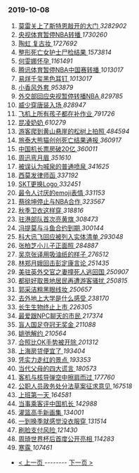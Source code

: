 ### 2019-10-08 
1. [ 莫雷关上了斯特恩敲开的大门 ](https://s.weibo.com/weibo?q=%23%E8%8E%AB%E9%9B%B7%E5%85%B3%E4%B8%8A%E4%BA%86%E6%96%AF%E7%89%B9%E6%81%A9%E6%95%B2%E5%BC%80%E7%9A%84%E5%A4%A7%E9%97%A8%23&Refer=top) *3282902*
1. [ 央视体育暂停NBA转播 ](https://s.weibo.com/weibo?q=%23%E5%A4%AE%E8%A7%86%E4%BD%93%E8%82%B2%E6%9A%82%E5%81%9CNBA%E8%BD%AC%E6%92%AD%23&Refer=top) *1730260*
1. [ 陶虹 复古妆 ](https://s.weibo.com/weibo?q=%E9%99%B6%E8%99%B9%20%E5%A4%8D%E5%8F%A4%E5%A6%86&Refer=top) *1727692*
1. [ 整形死亡女护士尸检结果 ](https://s.weibo.com/weibo?q=%E6%95%B4%E5%BD%A2%E6%AD%BB%E4%BA%A1%E5%A5%B3%E6%8A%A4%E5%A3%AB%E5%B0%B8%E6%A3%80%E7%BB%93%E6%9E%9C&Refer=top) *1573814*
1. [ 何雯娜怀孕 ](https://s.weibo.com/weibo?q=%23%E4%BD%95%E9%9B%AF%E5%A8%9C%E6%80%80%E5%AD%95%23&Refer=top) *1161491*
1. [ 腾讯体育暂停NBA中国赛转播 ](https://s.weibo.com/weibo?q=%23%E8%85%BE%E8%AE%AF%E4%BD%93%E8%82%B2%E6%9A%82%E5%81%9CNBA%E4%B8%AD%E5%9B%BD%E8%B5%9B%E8%BD%AC%E6%92%AD%23&Refer=top) *1013017*
1. [ 易烊千玺黑色耳钉 ](https://s.weibo.com/weibo?q=%23%E6%98%93%E7%83%8A%E5%8D%83%E7%8E%BA%E9%BB%91%E8%89%B2%E8%80%B3%E9%92%89%23&Refer=top) *1013017*
1. [ 小香风外套 ](https://s.weibo.com/weibo?q=%23%E5%B0%8F%E9%A6%99%E9%A3%8E%E5%A4%96%E5%A5%97%23&Refer=top) *953879*
1. [ 外交部回应央视暂停转播NBA ](https://s.weibo.com/weibo?q=%E5%A4%96%E4%BA%A4%E9%83%A8%E5%9B%9E%E5%BA%94%E5%A4%AE%E8%A7%86%E6%9A%82%E5%81%9C%E8%BD%AC%E6%92%ADNBA&Refer=top) *829785*
1. [ 威少穿唐装入场 ](https://s.weibo.com/weibo?q=%E5%A8%81%E5%B0%91%E7%A9%BF%E5%94%90%E8%A3%85%E5%85%A5%E5%9C%BA&Refer=top) *828947*
1. [ 飞机上所有孩子都在补作业 ](https://s.weibo.com/weibo?q=%23%E9%A3%9E%E6%9C%BA%E4%B8%8A%E6%89%80%E6%9C%89%E5%AD%A9%E5%AD%90%E9%83%BD%E5%9C%A8%E8%A1%A5%E4%BD%9C%E4%B8%9A%23&Refer=top) *791726*
1. [ 昆凌奶奶 ](https://s.weibo.com/weibo?q=%23%E6%98%86%E5%87%8C%E5%A5%B6%E5%A5%B6%23&Refer=top) *610279*
1. [ 游客爬到黄山悬崖的松树上拍照 ](https://s.weibo.com/weibo?q=%23%E6%B8%B8%E5%AE%A2%E7%88%AC%E5%88%B0%E9%BB%84%E5%B1%B1%E6%82%AC%E5%B4%96%E7%9A%84%E6%9D%BE%E6%A0%91%E4%B8%8A%E6%8B%8D%E7%85%A7%23&Refer=top) *484594*
1. [ 旅泰大熊猫创创死亡结果通报 ](https://s.weibo.com/weibo?q=%E6%97%85%E6%B3%B0%E5%A4%A7%E7%86%8A%E7%8C%AB%E5%88%9B%E5%88%9B%E6%AD%BB%E4%BA%A1%E7%BB%93%E6%9E%9C%E9%80%9A%E6%8A%A5&Refer=top) *360917*
1. [ 中国机长票房破20亿 ](https://s.weibo.com/weibo?q=%23%E4%B8%AD%E5%9B%BD%E6%9C%BA%E9%95%BF%E7%A5%A8%E6%88%BF%E7%A0%B420%E4%BA%BF%23&Refer=top) *360011*
1. [ 周迅弯月眉 ](https://s.weibo.com/weibo?q=%23%E5%91%A8%E8%BF%85%E5%BC%AF%E6%9C%88%E7%9C%89%23&Refer=top) *351610*
1. [ 被误认为喊泉的普通喷泉 ](https://s.weibo.com/weibo?q=%23%E8%A2%AB%E8%AF%AF%E8%AE%A4%E4%B8%BA%E5%96%8A%E6%B3%89%E7%9A%84%E6%99%AE%E9%80%9A%E5%96%B7%E6%B3%89%23&Refer=top) *341625*
1. [ 西莫发律师函 ](https://s.weibo.com/weibo?q=%23%E8%A5%BF%E8%8E%AB%E5%8F%91%E5%BE%8B%E5%B8%88%E5%87%BD%23&Refer=top) *337192*
1. [ SKT更换Logo ](https://s.weibo.com/weibo?q=%23SKT%E6%9B%B4%E6%8D%A2Logo%23&Refer=top) *332451*
1. [ 最令人讨厌的emoji表情 ](https://s.weibo.com/weibo?q=%23%E6%9C%80%E4%BB%A4%E4%BA%BA%E8%AE%A8%E5%8E%8C%E7%9A%84emoji%E8%A1%A8%E6%83%85%23&Refer=top) *331153*
1. [ 蔡徐坤停止与NBA合作 ](https://s.weibo.com/weibo?q=%23%E8%94%A1%E5%BE%90%E5%9D%A4%E5%81%9C%E6%AD%A2%E4%B8%8ENBA%E5%90%88%E4%BD%9C%23&Refer=top) *323567*
1. [ 秋季卫衣这样穿 ](https://s.weibo.com/weibo?q=%23%E7%A7%8B%E5%AD%A3%E5%8D%AB%E8%A1%A3%E8%BF%99%E6%A0%B7%E7%A9%BF%23&Refer=top) *318816*
1. [ 驻港部队首次亮黄旗 ](https://s.weibo.com/weibo?q=%23%E9%A9%BB%E6%B8%AF%E9%83%A8%E9%98%9F%E9%A6%96%E6%AC%A1%E4%BA%AE%E9%BB%84%E6%97%97%23&Refer=top) *308473*
1. [ 冯提莫与斗鱼合约到期 ](https://s.weibo.com/weibo?q=%23%E5%86%AF%E6%8F%90%E8%8E%AB%E4%B8%8E%E6%96%97%E9%B1%BC%E5%90%88%E7%BA%A6%E5%88%B0%E6%9C%9F%23&Refer=top) *300144*
1. [ 科大讯飞回应被列入实体清单 ](https://s.weibo.com/weibo?q=%23%E7%A7%91%E5%A4%A7%E8%AE%AF%E9%A3%9E%E5%9B%9E%E5%BA%94%E8%A2%AB%E5%88%97%E5%85%A5%E5%AE%9E%E4%BD%93%E6%B8%85%E5%8D%95%23&Refer=top) *293048*
1. [ 张柏芝小儿子正面照 ](https://s.weibo.com/weibo?q=%23%E5%BC%A0%E6%9F%8F%E8%8A%9D%E5%B0%8F%E5%84%BF%E5%AD%90%E6%AD%A3%E9%9D%A2%E7%85%A7%23&Refer=top) *284887*
1. [ 吴京张译用吸油纸的样子 ](https://s.weibo.com/weibo?q=%23%E5%90%B4%E4%BA%AC%E5%BC%A0%E8%AF%91%E7%94%A8%E5%90%B8%E6%B2%B9%E7%BA%B8%E7%9A%84%E6%A0%B7%E5%AD%90%23&Refer=top) *276512*
1. [ 林郑月娥回击彭定康言论 ](https://s.weibo.com/weibo?q=%E6%9E%97%E9%83%91%E6%9C%88%E5%A8%A5%E5%9B%9E%E5%87%BB%E5%BD%AD%E5%AE%9A%E5%BA%B7%E8%A8%80%E8%AE%BA&Refer=top) *251435*
1. [ 美驻英外交官之妻撞死人逃回国 ](https://s.weibo.com/weibo?q=%23%E7%BE%8E%E9%A9%BB%E8%8B%B1%E5%A4%96%E4%BA%A4%E5%AE%98%E4%B9%8B%E5%A6%BB%E6%92%9E%E6%AD%BB%E4%BA%BA%E9%80%83%E5%9B%9E%E5%9B%BD%23&Refer=top) *250907*
1. [ 都挺好取景地居民再遭游客骚扰 ](https://s.weibo.com/weibo?q=%23%E9%83%BD%E6%8C%BA%E5%A5%BD%E5%8F%96%E6%99%AF%E5%9C%B0%E5%B1%85%E6%B0%91%E5%86%8D%E9%81%AD%E6%B8%B8%E5%AE%A2%E9%AA%9A%E6%89%B0%23&Refer=top) *250815*
1. [ 郭采洁粗黑眼线妆 ](https://s.weibo.com/weibo?q=%23%E9%83%AD%E9%87%87%E6%B4%81%E7%B2%97%E9%BB%91%E7%9C%BC%E7%BA%BF%E5%A6%86%23&Refer=top) *250657*
1. [ 去外地上大学是什么感受 ](https://s.weibo.com/weibo?q=%23%E5%8E%BB%E5%A4%96%E5%9C%B0%E4%B8%8A%E5%A4%A7%E5%AD%A6%E6%98%AF%E4%BB%80%E4%B9%88%E6%84%9F%E5%8F%97%23&Refer=top) *238170*
1. [ 长生生物终止上市 ](https://s.weibo.com/weibo?q=%E9%95%BF%E7%94%9F%E7%94%9F%E7%89%A9%E7%BB%88%E6%AD%A2%E4%B8%8A%E5%B8%82&Refer=top) *226305*
1. [ 最爱跟NPC聊天的市民 ](https://s.weibo.com/weibo?q=%23%E6%9C%80%E7%88%B1%E8%B7%9FNPC%E8%81%8A%E5%A4%A9%E7%9A%84%E5%B8%82%E6%B0%91%23&Refer=top) *217374*
1. [ 盲人国足夺冠无奖金 ](https://s.weibo.com/weibo?q=%23%E7%9B%B2%E4%BA%BA%E5%9B%BD%E8%B6%B3%E5%A4%BA%E5%86%A0%E6%97%A0%E5%A5%96%E9%87%91%23&Refer=top) *211088*
1. [ 姚弛解约 ](https://s.weibo.com/weibo?q=%23%E5%A7%9A%E5%BC%9B%E8%A7%A3%E7%BA%A6%23&Refer=top) *210564*
1. [ 合照比OK手势被开除 ](https://s.weibo.com/weibo?q=%23%E5%90%88%E7%85%A7%E6%AF%94OK%E6%89%8B%E5%8A%BF%E8%A2%AB%E5%BC%80%E9%99%A4%23&Refer=top) *201312*
1. [ 上海房贷便宜了 ](https://s.weibo.com/weibo?q=%23%E4%B8%8A%E6%B5%B7%E6%88%BF%E8%B4%B7%E4%BE%BF%E5%AE%9C%E4%BA%86%23&Refer=top) *193404*
1. [ 凭实力走红的景点 ](https://s.weibo.com/weibo?q=%23%E5%87%AD%E5%AE%9E%E5%8A%9B%E8%B5%B0%E7%BA%A2%E7%9A%84%E6%99%AF%E7%82%B9%23&Refer=top) *193353*
1. [ 当代父母的四大谎言 ](https://s.weibo.com/weibo?q=%23%E5%BD%93%E4%BB%A3%E7%88%B6%E6%AF%8D%E7%9A%84%E5%9B%9B%E5%A4%A7%E8%B0%8E%E8%A8%80%23&Refer=top) *180573*
1. [ 客机与核导弹空中擦肩而过 ](https://s.weibo.com/weibo?q=%23%E5%AE%A2%E6%9C%BA%E4%B8%8E%E6%A0%B8%E5%AF%BC%E5%BC%B9%E7%A9%BA%E4%B8%AD%E6%93%A6%E8%82%A9%E8%80%8C%E8%BF%87%23&Refer=top) *177760*
1. [ 公职人员政务处分法草案征求意见 ](https://s.weibo.com/weibo?q=%23%E5%85%AC%E8%81%8C%E4%BA%BA%E5%91%98%E6%94%BF%E5%8A%A1%E5%A4%84%E5%88%86%E6%B3%95%E8%8D%89%E6%A1%88%E5%BE%81%E6%B1%82%E6%84%8F%E8%A7%81%23&Refer=top) *167518*
1. [ 上班第一天 ](https://s.weibo.com/weibo?q=%E4%B8%8A%E7%8F%AD%E7%AC%AC%E4%B8%80%E5%A4%A9&Refer=top) *164581*
1. [ 当事乘客评中国机长 ](https://s.weibo.com/weibo?q=%23%E5%BD%93%E4%BA%8B%E4%B9%98%E5%AE%A2%E8%AF%84%E4%B8%AD%E5%9B%BD%E6%9C%BA%E9%95%BF%23&Refer=top) *142988*
1. [ 灌篮高手新画集 ](https://s.weibo.com/weibo?q=%23%E7%81%8C%E7%AF%AE%E9%AB%98%E6%89%8B%E6%96%B0%E7%94%BB%E9%9B%86%23&Refer=top) *134001*
1. [ 一到换季就感觉没衣服穿 ](https://s.weibo.com/weibo?q=%23%E4%B8%80%E5%88%B0%E6%8D%A2%E5%AD%A3%E5%B0%B1%E6%84%9F%E8%A7%89%E6%B2%A1%E8%A1%A3%E6%9C%8D%E7%A9%BF%23&Refer=top) *131514*
1. [ 刷脸支付风险 ](https://s.weibo.com/weibo?q=%E5%88%B7%E8%84%B8%E6%94%AF%E4%BB%98%E9%A3%8E%E9%99%A9&Refer=top) *121430*
1. [ 周琦世界杯后首度公开亮相 ](https://s.weibo.com/weibo?q=%23%E5%91%A8%E7%90%A6%E4%B8%96%E7%95%8C%E6%9D%AF%E5%90%8E%E9%A6%96%E5%BA%A6%E5%85%AC%E5%BC%80%E4%BA%AE%E7%9B%B8%23&Refer=top) *114283*
1. [ 寒露 ](https://s.weibo.com/weibo?q=%E5%AF%92%E9%9C%B2&Refer=top) *107461* 

- [ < 上一页 ](https://github.com/able8/weibo-hot-record/blob/master/2019-10-07.md) -------- [ 下一页 > ](https://github.com/able8/weibo-hot-record/blob/master/2019-10-09.md)